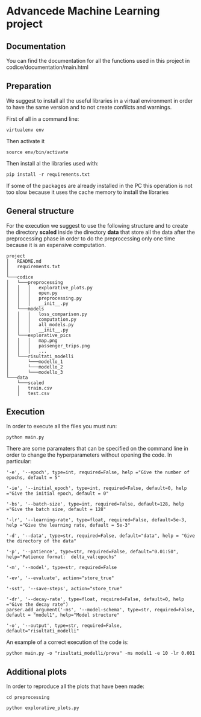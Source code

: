 # Advancede Machine Learning project

## Documentation

You can find the documentation for all the functions used in this project in codice/documentation/main.html

## Preparation

We suggest to install all the useful libraries in a virtual environment in order to have the same version and to not create confilcts and warnings.

First of all in a command line:

`virtualenv env`

Then activate it

`source env/bin/activate`

Then install al the libraries used with:

`pip install -r requirements.txt`

If some of the packages are already installed in the PC this operation is not too slow because it uses the cache memory to install the libraries


## General structure

For the execution we suggest to use the following structure and to create the directory **scaled** inside the directory **data** that store all the data after the preprocessing phase in order to do the preprocessing only one time because it is an expensive computation.

```
project
│   README.md
│   requirements.txt    
│
└───codice
│   └───preprocessing
│   │   │   explorative_plots.py
│   │   │   open.py
│   │   │   preprocessing.py
│   │   │   __init__.py
│   └───models
│   │   │   loss_comparison.py
│   │   │   computation.py
│   │   │   all_models.py
│   │   │   __init__.py
│   └───explorative_pics
│   │   │   map.png
│   │   │   passenger_trips.png
│   │   │   ...
│   └───risultati_modelli
│       └───modello_1
│       └───modello_2
│       └───modello_3
└───data
    └───scaled
    │   train.csv
    │   test.csv
```

## Execution

In order to execute all the files you must run:

`python main.py`

There are some paramaters that can be specified on the command line in order to change the hyperparameters without opening the code. In particular:

```
'-e', '--epoch', type=int, required=False, help ="Give the number of epochs, default = 5"

'-ie', '--initial_epoch', type=int, required=False, default=0, help ="Give the initial epoch, default = 0"

'-bs', '--batch-size', type=int, required=False, default=128, help ="Give the batch size, default = 128"

'-lr', '--learning-rate', type=float, required=False, default=5e-3, help ="Give the learning rate, default = 5e-3"

'-d', '--data', type=str, required=False, default="data", help = "Give the directory of the data"

'-p', '--patience', type=str, required=False, default="0.01:50", help="Patience format:  delta_val:epochs"

'-m', '--model', type=str, required=False

'-ev', '--evaluate', action="store_true"

'-sst', '--save-steps', action="store_true"

'-dr', '--decay-rate', type=float, required=False, default=0, help ="Give the decay rate")
parser.add_argument('-ms', '--model-schema', type=str, required=False, default = "model1", help="Model structure"

'-o', '--output', type=str, required=False, default="risultati_modelli"
```

An example of a correct execution of the code is:

`python main.py -o "risultati_modelli/prova" -ms model1 -e 10 -lr 0.001`
## Additional plots

In order to reproduce all the plots that have been made:

`cd preprocessing`

`python explorative_plots.py`
